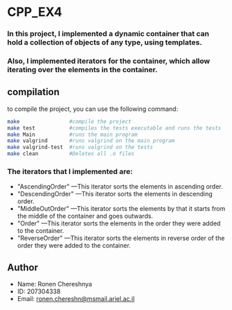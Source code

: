 # CPP_EX4
### In this project, I implemented a dynamic container that can hold a collection of objects of any type, using templates.
### Also, I implemented iterators for the container, which allow iterating over the elements in the container.

## compilation
to compile the project, you can use the following command:
```bash
make                #compile the project
make test           #compiles the tests executable and runs the tests
make Main           #runs the main program
make valgrind       #runs valgrind on the main program
make valgrind-test  #runs valgrind on the tests
make clean          #Deletes all .o files
```

### The iterators that I implemented are:
- "AscendingOrder" —This iterator sorts the elements in ascending order.
- "DescendingOrder" —This iterator sorts the elements in descending order.
- "MiddleOutOrder" —This iterator sorts the elements by that it starts from the middle of the container and goes outwards.
- "Order" —This iterator sorts the elements in the order they were added to the container.
- "ReverseOrder" —This iterator sorts the elements in reverse order of the order they were added to the container.


## Author
- Name: Ronen Chereshnya
- ID: 207304338
- Email: ronen.chereshn@msmail.ariel.ac.il